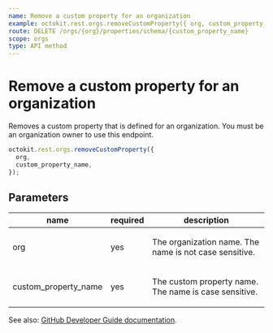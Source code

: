 ```yaml
---
name: Remove a custom property for an organization
example: octokit.rest.orgs.removeCustomProperty({ org, custom_property_name })
route: DELETE /orgs/{org}/properties/schema/{custom_property_name}
scope: orgs
type: API method
---
```


# Remove a custom property for an organization

Removes a custom property that is defined for an organization.
You must be an organization owner to use this endpoint.

```js
octokit.rest.orgs.removeCustomProperty({
  org,
  custom_property_name,
});
```

## Parameters

<table>
  <thead>
    <tr>
      <th>name</th>
      <th>required</th>
      <th>description</th>
    </tr>
  </thead>
  <tbody>
    <tr><td>org</td><td>yes</td><td>

The organization name. The name is not case sensitive.

</td></tr>
<tr><td>custom_property_name</td><td>yes</td><td>

The custom property name. The name is case sensitive.

</td></tr>
  </tbody>
</table>

See also: [GitHub Developer Guide documentation](https://docs.github.com/rest/orgs/custom-properties#remove-a-custom-property-for-an-organization).
